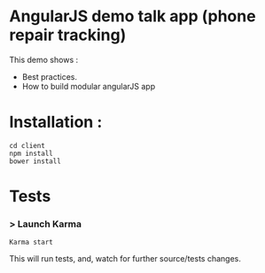 AngularJS demo talk app (phone repair tracking)
===============================================

This demo shows :

- Best practices.
- How to build modular angularJS app

# Installation :

```
cd client
npm install
bower install
```

# Tests
 
### > Launch Karma 
```
Karma start
```

This will run tests, and, watch for further source/tests changes.
